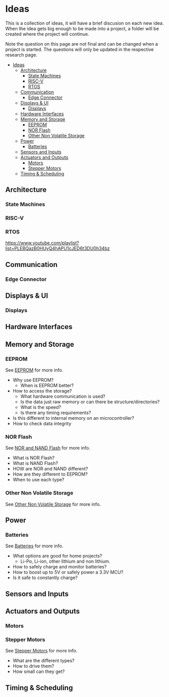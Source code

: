 # Ideas

This is a collection of ideas, it will have a brief discusion on each new idea. When the idea gets big enough to be made into a project, a folder will be created where the project will continue.

Note the question on this page are not final and can be changed when a project is started. The questions will only be updated in the respective research page.



- [Ideas](#ideas)
  - [Architecture](#architecture)
    - [State Machines](#state-machines)
    - [RISC-V](#risc-v)
    - [RTOS](#rtos)
  - [Communication](#communication)
    - [Edge Connector](#edge-connector)
  - [Displays \& UI](#displays--ui)
    - [Displays](#displays)
  - [Hardware Interfaces](#hardware-interfaces)
  - [Memory and Storage](#memory-and-storage)
    - [EEPROM](#eeprom)
    - [NOR Flash](#nor-flash)
    - [Other Non Volatile Storage](#other-non-volatile-storage)
  - [Power](#power)
    - [Batteries](#batteries)
  - [Sensors and Inputs](#sensors-and-inputs)
  - [Actuators and Outputs](#actuators-and-outputs)
    - [Motors](#motors)
    - [Stepper Motors](#stepper-motors)
  - [Timing \& Scheduling](#timing--scheduling)



## Architecture
<!-- ### RISC-V, ARM, instruction sets -->
### State Machines
### RISC-V
### RTOS
https://www.youtube.com/playlist?list=PLEBQazB0HUyQ4hAPU1cJED6t3DU0h34bz
## Communication
<!-- ### Serial, RF, CAN, wireless protocols -->

### Edge Connector

## Displays & UI
<!-- ### LCDs, OLEDs, LED matrices -->
### Displays


## Hardware Interfaces
<!-- ### I²C, SPI, UART, GPIO, ADC, etc. -->

## Memory and Storage
<!-- , flash, RAM -->
### EEPROM
See [EEPROM](Research/Memory_and_Storage/EEPROM/README.md) for more info.

- Why use EEPROM?
  - When is EEPROM better?
- How to access the storage?
  - What hardware communication is used?
  - Is the data just raw memory or can there be structure/directories?
  - What is the speed?
  - Is there any timing requirements?
- Is this different to internal memory on an microcontroller?
- How to check data integrity 
  
### NOR Flash
See [NOR and NAND Flash](Research/Memory_and_Storage/NOR_NAND_Flash/README.md) for more info.

- What is NOR Flash?
- What is NAND Flash?
- HOW are NOR and NAND different?
- How are they different to EEPROM?
- When to use each type?

### Other Non Volatile Storage
See [Other Non Volatile Storage](Research/Memory_and_Storage/Other_Non_Volatile_Storage/README.md) for more info.

## Power
<!-- ### Voltage regulation -->
### Batteries

See [Batteries](Research/Power/Batteries/README.md) for more info.

- What options are good for home projects?
  - Li-Po, Li-ion, other lithium and non lithium.
- How to safely charge and monitor batteries?
- How to boost up to 5V or safely power a 3.3V MCU?
- Is it safe to constantly charge?
  
## Sensors and Inputs
<!-- ### Buttons, switches, temperature sensors, etc. -->

## Actuators and Outputs
<!--  servos, LEDs, buzzers -->

### Motors
### Stepper Motors
See [Stepper Motors](Research/Actuators_and_Outputs/Stepper_Motors/README.md) for more info.

- What are the different types?
- How to drive them?
- How small can they get?

## Timing & Scheduling
<!-- ### Timers, delays, debouncing, real-time tasks -->




